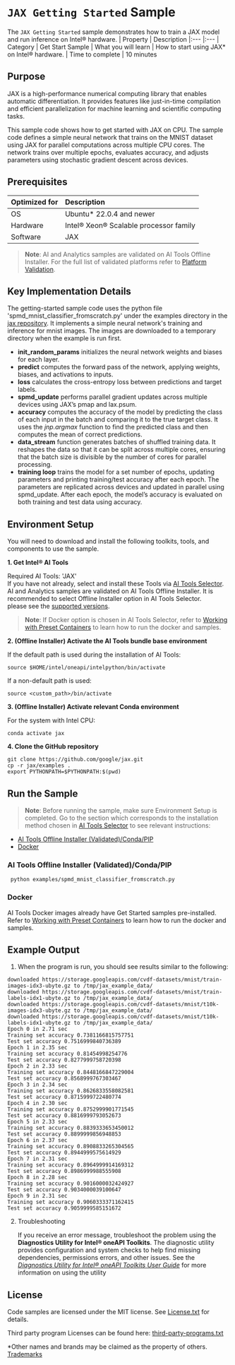 # `JAX Getting Started` Sample

The `JAX Getting Started` sample demonstrates how to train a JAX model and run inference on Intel® hardware. 
| Property            | Description 
|:---                 |:---
| Category            | Get Start Sample 
| What you will learn | How to start using JAX* on Intel® hardware.
| Time to complete    | 10 minutes

## Purpose

JAX is a high-performance numerical computing library that enables automatic differentiation. It provides features like just-in-time compilation and efficient parallelization for machine learning and scientific computing tasks.

This sample code shows how to get started with JAX on CPU. The sample code defines a simple neural network that trains on the MNIST dataset using JAX for parallel computations across multiple CPU cores. The network trains over multiple epochs, evaluates accuracy, and adjusts parameters using stochastic gradient descent across devices. 

## Prerequisites

| Optimized for          | Description
|:---                    |:---
| OS                     | Ubuntu* 22.0.4 and newer 
| Hardware               | Intel® Xeon® Scalable processor family
| Software               | JAX

> **Note**: AI and Analytics samples are validated on AI Tools Offline Installer. For the full list of validated platforms refer to [Platform Validation](https://github.com/oneapi-src/oneAPI-samples/tree/master?tab=readme-ov-file#platform-validation).

## Key Implementation Details

The getting-started sample code uses the python file 'spmd_mnist_classifier_fromscratch.py' under the examples directory in the 
[jax repository](https://github.com/google/jax/).
It implements a simple neural network's training and inference for mnist images. The images are downloaded to a temporary directory when the example is run first. 
- **init_random_params** initializes the neural network weights and biases for each layer.
- **predict** computes the forward pass of the network, applying weights, biases, and activations to inputs.
- **loss** calculates the cross-entropy loss between predictions and target labels.
- **spmd_update** performs parallel gradient updates across multiple devices using JAX’s pmap and lax.psum.
- **accuracy** computes the accuracy of the model by predicting the class of each input in the batch and comparing it to the true target class. It uses the *jnp.argmax* function to find the predicted class and then computes the mean of correct predictions.
- **data_stream** function generates batches of shuffled training data. It reshapes the data so that it can be split across multiple cores, ensuring that the batch size is divisible by the number of cores for parallel processing.
- **training loop** trains the model for a set number of epochs, updating parameters and printing training/test accuracy after each epoch. The parameters are replicated across devices and updated in parallel using spmd_update. After each epoch, the model’s accuracy is evaluated on both training and test data using accuracy.

## Environment Setup

You will need to download and install the following toolkits, tools, and components to use the sample.

**1. Get Intel® AI Tools**

Required AI Tools: 'JAX' 
<br>If you have not already, select and install these Tools via [AI Tools Selector](https://www.intel.com/content/www/us/en/developer/tools/oneapi/ai-tools-selector.html). AI and Analytics samples are validated on AI Tools Offline Installer. It is recommended to select Offline Installer option in AI Tools Selector.<br>
please see the [supported versions](https://www.intel.com/content/www/us/en/developer/tools/oneapi/ai-tools-selector.html).

>**Note**: If Docker option is chosen in AI Tools Selector, refer to [Working with Preset Containers](https://github.com/intel/ai-containers/tree/main/preset) to learn how to run the docker and samples.

**2. (Offline Installer) Activate the AI Tools bundle base environment**

If the default path is used during the installation of AI Tools:
```
source $HOME/intel/oneapi/intelpython/bin/activate
```
If a non-default path is used:
```
source <custom_path>/bin/activate
```
 
**3. (Offline Installer) Activate relevant Conda environment**

For the system with Intel CPU:
```
conda activate jax
``` 

**4. Clone the GitHub repository**
``` 
git clone https://github.com/google/jax.git
cp -r jax/examples .
export PYTHONPATH=$PYTHONPATH:$(pwd) 
```
## Run the Sample

>**Note**: Before running the sample, make sure Environment Setup is completed.
Go to the section which corresponds to the installation method chosen in [AI Tools Selector](https://www.intel.com/content/www/us/en/developer/tools/oneapi/ai-tools-selector.html) to see relevant instructions:
* [AI Tools Offline Installer (Validated)/Conda/PIP](#ai-tools-offline-installer-validatedcondapip)
* [Docker](#docker)
### AI Tools Offline Installer (Validated)/Conda/PIP
```
 python examples/spmd_mnist_classifier_fromscratch.py
```
### Docker
AI Tools Docker images already have Get Started samples pre-installed. Refer to [Working with Preset Containers](https://github.com/intel/ai-containers/tree/main/preset) to learn how to run the docker and samples.
## Example Output
1. When the program is run, you should see results similar to the following:

```
downloaded https://storage.googleapis.com/cvdf-datasets/mnist/train-images-idx3-ubyte.gz to /tmp/jax_example_data/
downloaded https://storage.googleapis.com/cvdf-datasets/mnist/train-labels-idx1-ubyte.gz to /tmp/jax_example_data/
downloaded https://storage.googleapis.com/cvdf-datasets/mnist/t10k-images-idx3-ubyte.gz to /tmp/jax_example_data/
downloaded https://storage.googleapis.com/cvdf-datasets/mnist/t10k-labels-idx1-ubyte.gz to /tmp/jax_example_data/
Epoch 0 in 2.71 sec
Training set accuracy 0.7381166815757751
Test set accuracy 0.7516999840736389
Epoch 1 in 2.35 sec
Training set accuracy 0.81454998254776
Test set accuracy 0.8277999758720398
Epoch 2 in 2.33 sec
Training set accuracy 0.8448166847229004
Test set accuracy 0.8568999767303467
Epoch 3 in 2.34 sec
Training set accuracy 0.8626833558082581
Test set accuracy 0.8715999722480774
Epoch 4 in 2.30 sec
Training set accuracy 0.8752999901771545
Test set accuracy 0.8816999793052673
Epoch 5 in 2.33 sec
Training set accuracy 0.8839333653450012
Test set accuracy 0.8899999856948853
Epoch 6 in 2.37 sec
Training set accuracy 0.8908833265304565
Test set accuracy 0.8944999575614929
Epoch 7 in 2.31 sec
Training set accuracy 0.8964999914169312
Test set accuracy 0.8986999988555908
Epoch 8 in 2.28 sec
Training set accuracy 0.9016000032424927
Test set accuracy 0.9034000039100647
Epoch 9 in 2.31 sec
Training set accuracy 0.9060333371162415
Test set accuracy 0.9059999585151672
```

2. Troubleshooting

   If you receive an error message, troubleshoot the problem using the **Diagnostics Utility for Intel® oneAPI Toolkits**. The diagnostic utility provides configuration and system checks to help find missing dependencies, permissions errors, and other issues. See the *[Diagnostics Utility for Intel® oneAPI Toolkits User Guide](https://www.intel.com/content/www/us/en/develop/documentation/diagnostic-utility-user-guide/top.html)* for more information on using the utility

## License

Code samples are licensed under the MIT license. See
[License.txt](https://github.com/oneapi-src/oneAPI-samples/blob/master/License.txt)
for details.

Third party program Licenses can be found here:
[third-party-programs.txt](https://github.com/oneapi-src/oneAPI-samples/blob/master/third-party-programs.txt)

*Other names and brands may be claimed as the property of others. [Trademarks](https://www.intel.com/content/www/us/en/legal/trademarks.html)
